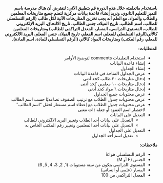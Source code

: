 <div dir="rtl">

**باستخدام ماتعلمته خلال هذهِ الدورة قم بتطبيق الآتي: لنفترض أن هناك مدرسة باسم التميز للتعليم الثانوي، ونريد إنشاء قاعدة بيانات مركزية لتضم جميع متاريخات المعلمين والطلاب والمواد، مع العلم أنه يجب تخزين المتاريخات الآتية لكل طالب (الرقم التسلسلي للطالب، اسم الطالب، تاريخ الميلاد، جنس الطالب، تاريخ الالتحاق، البريد الإلكتروني للطالب، المستوى الدراسي، المسار، المعدل التراكمي للطالب) ومتاريخات المعلمين كالآتي(الرقم التسلسلي للمعلم، اسم المعلم، تاريخ الميلاد، جنس المعلم، البريد الالكتروني للمعلم، رقم المكتب) ومتاريخات المواد كالآتي (الرقم التسلسلي للمادة، اسم المادة).**

**المتطلبات:**

- استخدام التعليقات comments لتوضيح الأوامر
- إنشاء قاعدة البيانات
- إنشاء الجداول
- عرض الجداول المتاحة في قاعدة البيانات
- إدخال متاريخات ٣٠ طالب كحد أدنى
- إدخال متاريخات ١٠ معلمين كحد أدنى
- إدخال متاريخات ٦ مواد كحد أدنى
- عرض محتويات جميع الجداول
- عرض محتويات جدول الطلاب مع ترتيب الصفوف تصاعديًا حسب اسم الطالب
- عرض محتويات جدول الطلاب مع إعطاء اسم مستعار لحقل “اسم الطالب” لاختصار اسم العمود أو جعله ذات معنى
- التعديل على البيانات
    - التعديل على بيانات أحد الطلاب وتغيير البريد الالكتروني للطالب
    - التعديل على بيانات أحد المعلمين وتغيير رقم المكتب الخاص به
- التعديل على الجداول
    - تعديل اسم أحد الجداول

**ملاحظات:**

- الرقم التسلسلي هو id
- الجنس (F أو M)
- المستوى الدراسي يتكون من ستة مستويات (1, 2, 3، 4, 5, 6)
- المسار (علمي أو انساني)
- المعدل التراكمي من 100

</div>